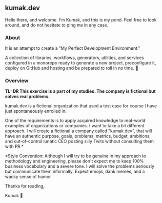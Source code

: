 ## kumak.dev 

Hello there, and welcome. I'm Kumak, and this is my pond.
Feel free to look around, and do not hesitate to ping me in any case.

### About
It is an attempt to create a "My Perfect Development Environment."

A collection of libraries, workflows, generators, utilities, and services configured in a monorepo ready to generate a new project, preconfigure it, deploy on GitHub and hosting and be prepared to roll in no time. 🚀

### Overview

**TL: DR This exercise is a part of my studies. The company is fictional but solves real problems.**

kumak.dev is a fictional organization that used a test case for <link> course I have just spontaneously enrolled in.

One of the requirements is to apply acquired knowledge to real-world examples of organizations or companies. I want to take a bit different approach. I will create a fictional 
a company called "kumak.dev", that will have an authentic purpose, goals, problems, metrics, budget, ambitions, and out-of-control lunatic CEO posting silly Twits without consulting them with PR *

*Style Convention: Although I will try to be genuine in my approach to methodology and engineering, please don't expect me to keep 100% business vocabulary and a severe tone. I will solve the problems seriously but communicate them informally. Expect emojis, dank memes, and a wacky sense of humor

Thanks for reading,

Kumak 🐸
